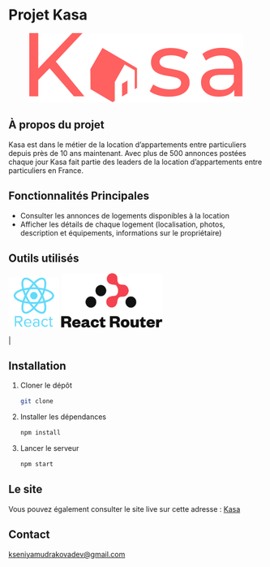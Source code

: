 # Projet Kasa
<div align="center">
<img src="src/assets/LOGO.svg" alt="Kasa"/>
</div>

## À propos du projet

Kasa est dans le métier de la location d’appartements entre particuliers depuis près de 10 ans maintenant. Avec plus de 500 annonces postées chaque jour Kasa fait partie des leaders de la location d’appartements entre particuliers en France.


## Fonctionnalités Principales

- Consulter les annonces de logements disponibles à la location
- Afficher les détails de chaque logement (localisation, photos, description et équipements, informations sur le propriétaire)

## Outils utilisés
<img src="public/react_icon.svg" alt="react icon" width="100" /> <img src="public/react-router.svg" alt="react router" width="200" />

|

## Installation

1. Cloner le dépôt
   ```sh
   git clone
    ```
2. Installer les dépendances
    ```sh
    npm install
    ```
3. Lancer le serveur
    ```sh
    npm start
    ```

## Le site

Vous pouvez également consulter le site live sur cette adresse : [Kasa](https://kasa-gules-omega.vercel.app/)

## Contact
[kseniyamudrakovadev@gmail.com](kseniyamudrakovadev@gmail.com)
